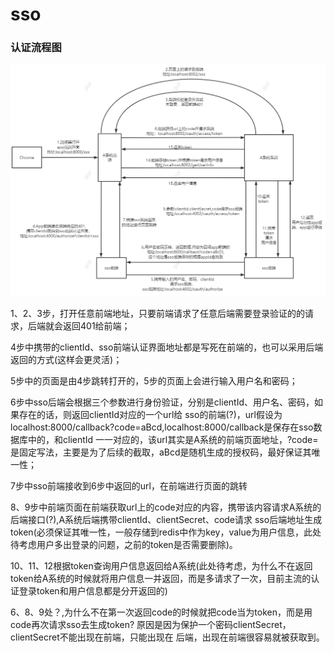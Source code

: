 # sso

### 认证流程图
![img.png](认证流程图.png)

1、2、3步，打开任意前端地址，只要前端请求了任意后端需要登录验证的的请求，后端就会返回401给前端；

4步中携带的clientId、sso前端认证界面地址都是写死在前端的，也可以采用后端返回的方式(这样会更灵活)；

5步中的页面是由4步跳转打开的，5步的页面上会进行输入用户名和密码；

6步中sso后端会根据三个参数进行身份验证，分别是clientId、用户名、密码，如果存在的话，则返回clientId对应的一个url给
sso的前端(?)，url假设为localhost:8000/callback?code=aBcd,localhost:8000/callback是保存在sso数据库中的，和clientId
一一对应的，该url其实是A系统的前端页面地址，?code=是固定写法，主要是为了后续的截取，aBcd是随机生成的授权码，最好保证其唯一性；

7步中sso前端接收到6步中返回的url，在前端进行页面的跳转

8、9步中前端页面在前端获取url上的code对应的内容，携带该内容请求A系统的后端接口(?),A系统后端携带clientId、clientSecret、code请求
sso后端地址生成token(必须保证其唯一性，一般存储到redis中作为key，value为用户信息，此处待考虑用户多出登录的问题，之前的token是否需要删除)。

10、11、12根据token查询用户信息返回给A系统(此处待考虑，为什么不在返回token给A系统的时候就将用户信息一并返回，而是多请求了一次，目前主流的认证登录token和用户信息都是分开返回的)

6、8、9处？,为什么不在第一次返回code的时候就把code当为token，而是用code再次请求sso去生成token? 原因是因为保护一个密码clientSecret，clientSecret不能出现在前端，只能出现在
后端，出现在前端很容易就被获取到。


